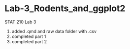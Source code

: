 # Lab-3_Rodents_and_ggplot2
STAT 210 Lab 3
1. added .qmd and raw data folder with .csv
2. completed part 1
3. completed part 2